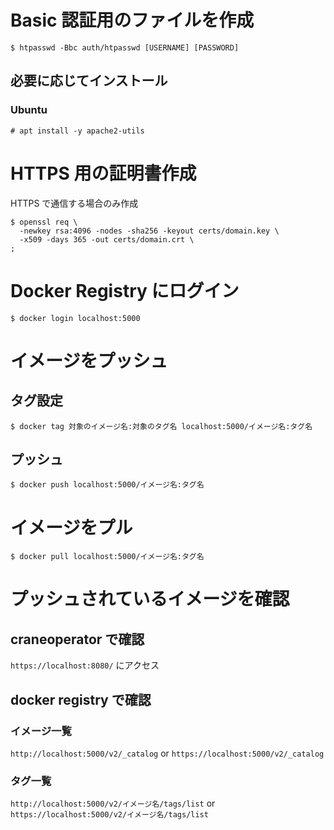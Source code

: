 # Basic 認証用のファイルを作成
```
$ htpasswd -Bbc auth/htpasswd [USERNAME] [PASSWORD]
```

## 必要に応じてインストール

### Ubuntu
```
# apt install -y apache2-utils
```

# HTTPS 用の証明書作成
HTTPS で通信する場合のみ作成
```
$ openssl req \
  -newkey rsa:4096 -nodes -sha256 -keyout certs/domain.key \
  -x509 -days 365 -out certs/domain.crt \
;
```

# Docker Registry にログイン
```
$ docker login localhost:5000
```

# イメージをプッシュ

## タグ設定
```
$ docker tag 対象のイメージ名:対象のタグ名 localhost:5000/イメージ名:タグ名
```

## プッシュ
```
$ docker push localhost:5000/イメージ名:タグ名
```

# イメージをプル
```
$ docker pull localhost:5000/イメージ名:タグ名
```

# プッシュされているイメージを確認

## craneoperator で確認

`https://localhost:8080/` にアクセス

## docker registry で確認

### イメージ一覧
`http://localhost:5000/v2/_catalog`
or
`https://localhost:5000/v2/_catalog`

### タグ一覧
`http://localhost:5000/v2/イメージ名/tags/list`
or
`https://localhost:5000/v2/イメージ名/tags/list`
